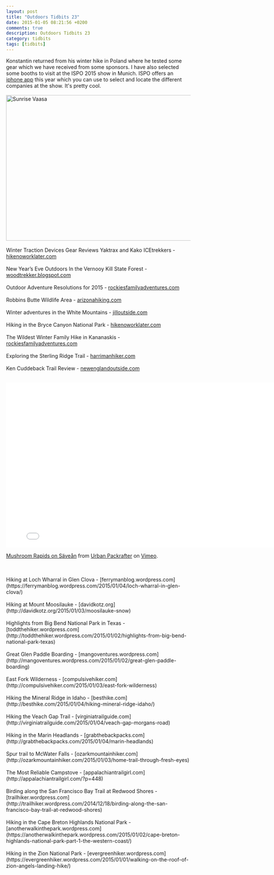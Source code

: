 ```yaml
---
layout: post
title: "Outdoors Tidbits 23"
date: 2015-01-05 08:21:56 +0200
comments: true
description: Outdoors Tidbits 23
category: tidbits
tags: [tidbits]
---
```

Konstantin returned from his winter hike in Poland where he tested some gear which we have received from some sponsors. I have also selected some booths to visit at the ISPO 2015 show in Munich.  ISPO offers an [iphone app](https://itunes.apple.com/us/app/ispo-munich-2015/id774932557?mt=8) this year which you can use to select and locate the different companies at the show. It's pretty cool.<br><br> 
<a href="https://www.flickr.com/photos/90204224@N07/11364450534" title="Sunrise Vaasa"><img src="https://farm6.staticflickr.com/5501/11364450534_fda331ca57_b.jpg" width="1024" height="398" alt="Sunrise Vaasa"></a><br><!--more--><br>
Winter Traction Devices Gear Reviews  Yaktrax and Kako ICEtrekkers - [hikenoworklater.com](http://hikenoworklater.com/2015/01/04/gear-review-winter-traction-devices)
<br><br>
New Year’s Eve Outdoors In the Vernooy Kill State Forest - [woodtrekker.blogspot.com](http://woodtrekker.blogspot.com/2015/01/trip-report-new-years-eve-in-woods.html)
<br><br>
Outdoor Adventure Resolutions for 2015 - [rockiesfamilyadventures.com](http://www.rockiesfamilyadventures.com/2015/01/my-outdoor-adventure-resolutions-for.html)
<br><br>
Robbins Butte Wildlife Area - [arizonahiking.com](http://arizonahiking.blogspot.com/2015/01/robbins-butte-wildlife-area.html)
<br><br>
Winter adventures in the White Mountains - [jilloutside.com](http://www.jilloutside.com/2015/01/slow-snow-and-35-below.html)
<br><br>
Hiking in the Bryce Canyon National Park - [hikenoworklater.com](http://hikenoworklater.com/2015/01/02/bryce-canyon-national-park)
<br><br>
The Wildest Winter Family Hike in Kananaskis - [rockiesfamilyadventures.com](http://www.rockiesfamilyadventures.com/2015/01/the-wildest-winter-family-hike-in.html)
<br><br>
Exploring the Sterling Ridge Trail - [harrimanhiker.com](http://www.harrimanhiker.com/2014/12/sterling-ridge-trail-from-route-17a.html)
<br><br>
Ken Cuddeback Trail Review - [newenglandoutside.com](http://newenglandoutside.com/2015/01/05/ken-cuddeback-trail-review)
<br><br>
<iframe src="//player.vimeo.com/video/115772671" width="800" height="450" frameborder="0" webkitallowfullscreen mozallowfullscreen allowfullscreen></iframe> <p><a href="http://vimeo.com/115772671">Mushroom Rapids on Säveån</a> from <a href="http://vimeo.com/urbanpackrafter">Urban Packrafter</a> on <a href="https://vimeo.com">Vimeo</a>.</p>
<br><br>
Hiking at Loch Wharral in Glen Clova - [ferrymanblog.wordpress.com](https://ferrymanblog.wordpress.com/2015/01/04/loch-wharral-in-glen-clova/)
<br><br>
Hiking at Mount Moosilauke - [davidkotz.org](http://davidkotz.org/2015/01/03/moosilauke-snow)
<br><br>
Highlights from Big Bend National Park in Texas - [toddthehiker.wordpress.com](http://toddthehiker.wordpress.com/2015/01/02/highlights-from-big-bend-national-park-texas)
<br><br>
Great Glen Paddle Boarding - [mangoventures.wordpress.com](http://mangoventures.wordpress.com/2015/01/02/great-glen-paddle-boarding)
<br><br>
East Fork Wilderness - [compulsivehiker.com](http://compulsivehiker.com/2015/01/03/east-fork-wilderness)
<br><br>
Hiking the Mineral Ridge in Idaho - [besthike.com](http://besthike.com/2015/01/04/hiking-mineral-ridge-idaho/)
<br><br>
Hiking the Veach Gap Trail - [virginiatrailguide.com](http://virginiatrailguide.com/2015/01/04/veach-gap-morgans-road)
<br><br>
Hiking in the Marin Headlands - [grabthebackpacks.com](http://grabthebackpacks.com/2015/01/04/marin-headlands)
<br><br>
Spur trail to McWater Falls - [ozarkmountainhiker.com](http://ozarkmountainhiker.com/2015/01/03/home-trail-through-fresh-eyes)
<br><br>
The Most Reliable Campstove - [appalachiantrailgirl.com](http://appalachiantrailgirl.com/?p=448)
<br><br>
Birding along the San Francisco Bay Trail at Redwood Shores - [trailhiker.wordpress.com](http://trailhiker.wordpress.com/2014/12/18/birding-along-the-san-francisco-bay-trail-at-redwood-shores)
<br><br>
Hiking in the Cape Breton Highlands National Park - [anotherwalkinthepark.wordpress.com](https://anotherwalkinthepark.wordpress.com/2015/01/02/cape-breton-highlands-national-park-part-1-the-western-coast/) 
<br><br>
Hiking in the Zion National Park - [evergreenhiker.wordpress.com](https://evergreenhiker.wordpress.com/2015/01/01/walking-on-the-roof-of-zion-angels-landing-hike/)
